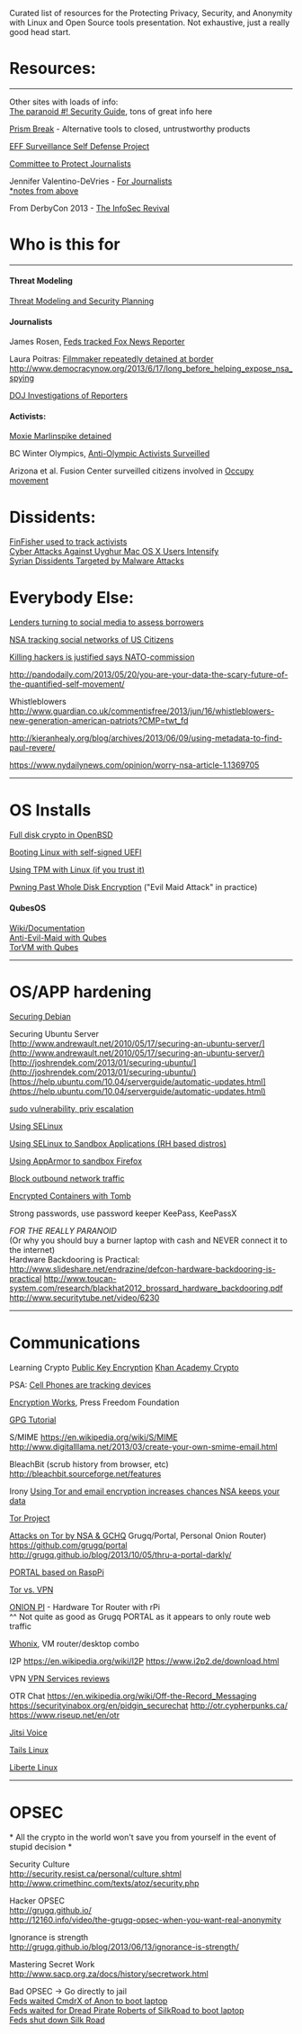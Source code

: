 Curated list of resources for the Protecting Privacy, Security, and Anonymity with Linux and Open Source tools presentation.
Not exhaustive, just a really good head start.


# Resources:
__________________________________________________________
Other sites with loads of info:  
[The paranoid #! Security Guide](http://crunchbang.org/forums/viewtopic.php?id=24722), tons of great info here

[Prism Break](http://prism-break.org/) - Alternative tools to closed, untrustworthy products

[EFF Surveillance Self Defense Project](https://ssd.eff.org/)

[Committee to Protect Journalists](https://www.cpj.org/reports/2012/04/information-security.php)

Jennifer Valentino-DeVries - [For Journalists](https://docs.google.com/file/d/0B2HGtAJEbG8PdzVPdHcwekI2V2M)  
[*notes from above](https://gist.github.com/vaguity/6594731)

From DerbyCon 2013 - [The InfoSec Revival](http://www.scriptjunkie.us/2013/09/the-infosec-revival-derbycon-2013/)

# Who is this for
__________________________________________________________
#### Threat Modeling
[Threat Modeling and Security Planning](http://courses.jmsc.hku.hk/jmsc6041spring2013/2013/02/08/assignment-6-threat-modeling-and-security-planning/)

#### Journalists
James Rosen, [Feds tracked Fox News Reporter](http://www.wired.com/threatlevel/2013/05/feds-tracked-fox-news-reporter/)

Laura Poitras:
[Filmmaker repeatedly detained at border](http://www.salon.com/2012/04/08/u_s_filmmaker_repeatedly_detained_at_border/)  
http://www.democracynow.org/2013/6/17/long_before_helping_expose_nsa_spying 

[DOJ Investigations of Reporters](http://en.wikipedia.org/wiki/2013_Department_of_Justice_investigations_of_reporters)

#### Activists:
[Moxie Marlinspike detained](http://news.cnet.com/8301-27080_3-20023341-245.html)

BC Winter Olympics, [Anti-Olympic Activists Surveilled](http://ca.news.yahoo.com/blogs/dailybrew/surveillance-vancouver-anti-olympic-activist-justified-rcmp-192204175.html)

Arizona et al. Fusion Center surveilled citizens involved in [Occupy movement](http://www.sourcewatch.org/index.php/Government_Surveillance_of_Occupy_Movement)

# Dissidents:
[FinFisher used to track activists](http://www.bloomberg.com/news/2012-07-25/cyber-attacks-on-activists-traced-to-finfisher-spyware-of-gamma.html)  
[Cyber Attacks Against Uyghur Mac OS X Users Intensify](http://www.securelist.com/en/blog/208194116/Cyber_Attacks_Against_Uyghur_Mac_OS_X_Users_Intensify)  
[Syrian Dissidents Targeted by Malware Attacks](http://www.zdnet.com/syrian-dissidents-targeted-by-malware-attacks-7000002723/)  


# Everybody Else:
[Lenders turning to social media to assess borrowers](http://www.economist.com/news/finance-and-economics/21571468-lenders-are-turning-social-media-assess-borrowers-stat-oil)

[NSA tracking social networks of US Citizens](http://nytimes.com/2013/09/29/us/nsa-examines-social-networks-of-us-citizens.html)

[Killing hackers is justified says NATO-commission](http://www.theverge.com/2013/3/21/4130740/tallin-manual-on-the-international-law-applicable-to-cyber-warfare)

http://pandodaily.com/2013/05/20/you-are-your-data-the-scary-future-of-the-quantified-self-movement/

Whistleblowers
http://www.guardian.co.uk/commentisfree/2013/jun/16/whistleblowers-new-generation-american-patriots?CMP=twt_fd

http://kieranhealy.org/blog/archives/2013/06/09/using-metadata-to-find-paul-revere/

https://www.nydailynews.com/opinion/worry-nsa-article-1.1369705

__________________________________________________________
# OS Installs
[Full disk crypto in OpenBSD](http://ryanak.ca/planet-ubuntu/2013/03/26/Setting-up-full-disk-encryption-in-OpenBSD-5.3.html)

[Booting Linux with self-signed UEFI](http://kroah.com/log/blog/2013/09/02/booting-a-self-signed-linux-kernel/)

[Using TPM with Linux (if you trust it)](https://www.grounation.org/index.php?post/2008/07/04/8-how-to-use-a-tpm-with-linux)

[Pwning Past Whole Disk Encryption](https://twopointfouristan.wordpress.com/2011/04/17/pwning-past-whole-disk-encryption/) ("Evil Maid Attack" in practice)


#### QubesOS  
[Wiki/Documentation](http://qubes-os.org/trac/wiki)  
[Anti-Evil-Maid with Qubes](http://theinvisiblethings.blogspot.com/2011/09/anti-evil-maid.html)  
[TorVM with Qubes](http://wiki.qubes-os.org/trac/wiki/UserDoc/TorVM)

__________________________________________________________
# OS/APP hardening
[Securing Debian](http://www.debian.org/doc/manuals/securing-debian-howto/)

Securing Ubuntu Server  
[http://www.andrewault.net/2010/05/17/securing-an-ubuntu-server/](http://www.andrewault.net/2010/05/17/securing-an-ubuntu-server/) 
[http://joshrendek.com/2013/01/securing-ubuntu/](http://joshrendek.com/2013/01/securing-ubuntu/)  
[https://help.ubuntu.com/10.04/serverguide/automatic-updates.html](https://help.ubuntu.com/10.04/serverguide/automatic-updates.html)

[sudo vulnerability, priv escalation](http://www.h-online.com/security/news/item/Security-vulnerability-in-sudo-allows-privilege-escalation-1816387.html)

[Using SELinux](http://www.reddit.com/r/debian/comments/1csny8/how_to_use_selinux/)

[Using SELinux to Sandbox Applications (RH based distros)](scientificlinuxforum.org/index.php?showtopic=1441)

[Using AppArmor to sandbox Firefox](http://rookcifer.blogspot.com/2012/09/custom-firefox-apparmor-profile-for.html)

[Block outbound network traffic](http://rene.bz/securing-your-web-server-blocking-outbound-connections/)

[Encrypted Containers with Tomb](http://tomb.dyne.org/)

Strong passwords, use password keeper
KeePass, KeePassX

*FOR THE REALLY PARANOID*  
(Or why you should buy a burner laptop with cash and NEVER connect it to the internet)  
Hardware Backdooring is Practical:  
http://www.slideshare.net/endrazine/defcon-hardware-backdooring-is-practical
http://www.toucan-system.com/research/blackhat2012_brossard_hardware_backdooring.pdf
http://www.securitytube.net/video/6230

__________________________________________________________
# Communications
Learning Crypto
[Public Key Encryption](http://csunplugged.org/public-key-encryption)
[Khan Academy Crypto](https://www.khanacademy.org/math/applied-math/cryptography)

PSA: [Cell Phones are tracking devices](http://www.nytimes.com/2013/10/03/us/nsa-experiment-traced-us-cellphone-locations.html?_r=0)

[Encryption Works](https://pressfreedomfoundation.org/encryption-works), Press Freedom Foundation


[GPG Tutorial](http://futureboy.us/pgp.html)

S/MIME
https://en.wikipedia.org/wiki/S/MIME
http://www.digitalllama.net/2013/03/create-your-own-smime-email.html

BleachBit (scrub history from browser, etc)
http://bleachbit.sourceforge.net/features

Irony
[Using Tor and email encryption increases chances NSA keeps your data](http://arstechnica.com/tech-policy/2013/06/use-of-tor-and-e-mail-crypto-could-increase-chances-that-nsa-keeps-your-data/)


[Tor Project](https://www.torproject.org/)

[Attacks on Tor by NSA & GCHQ](http://www.theguardian.com/world/2013/oct/04/nsa-gchq-attack-tor-network-encryption)
Grugq/Portal, Personal Onion Router)  
https://github.com/grugq/portal  
http://grugq.github.io/blog/2013/10/05/thru-a-portal-darkly/  

[PORTAL based on RaspPi](https://github.com/grugq/PORTALofPi)

[Tor vs. VPN](http://privacy-pc.com/articles/hackers-guide-to-stay-out-of-jail-7-vpns-vs-tor.html)  

[ONION PI](http://learn.adafruit.com/onion-pi/overview) - Hardware Tor Router with rPi  
^^ Not quite as good as Grugq PORTAL as it appears to only route web traffic

[Whonix](http://sourceforge.net/projects/whonix/), VM router/desktop combo

I2P
https://en.wikipedia.org/wiki/I2P
https://www.i2p2.de/download.html

VPN
[VPN Services reviews](http://torrentfreak.com/vpn-services-that-take-your-anonymity-seriously-2013-edition-130302/)

OTR Chat
https://en.wikipedia.org/wiki/Off-the-Record_Messaging
https://securityinabox.org/en/pidgin_securechat
http://otr.cypherpunks.ca/
https://www.riseup.net/en/otr

[Jitsi Voice](https://jitsi.org/)


[Tails Linux](https://tails.boum.org/)

[Liberte Linux](http://dee.su/liberte)
__________________________________________________________
# OPSEC
\* All the crypto in the world won't save you from yourself in the event of stupid decision \*

Security Culture  
http://security.resist.ca/personal/culture.shtml  
http://www.crimethinc.com/texts/atoz/security.php  

Hacker OPSEC  
http://grugq.github.io/  
http://12160.info/video/the-grugq-opsec-when-you-want-real-anonymity  

Ignorance is strength  
http://grugq.github.io/blog/2013/06/13/ignorance-is-strength/  

Mastering Secret Work  
http://www.sacp.org.za/docs/history/secretwork.html  

Bad OPSEC -> Go directly to jail  
[Feds waited CmdrX of Anon to boot laptop](http://arstechnica.com/tech-policy/2012/12/anon-on-the-run-how-commander-x-jumped-bai/)  
[Feds waited for Dread Pirate Roberts of SilkRoad to boot laptop](https://twitter.com/xor/status/385465047226413057)  
[Feds shut down Silk Road](http://arstechnica.com/tech-policy/2013/10/feds-shut-down-silk-road-arrest-alleged-admin-dread-pirate-roberts/)




